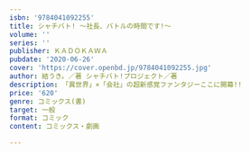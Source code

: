 ```yaml
---
isbn: '9784041092255'
title: シャチバト! ～社長、バトルの時間です!～
volume: ''
series: ''
publisher: ＫＡＤＯＫＡＷＡ
pubdate: '2020-06-26'
cover: 'https://cover.openbd.jp/9784041092255.jpg'
author: 結うき。／著 シャチバト!プロジェクト／著
description: 「異世界」×「会社」の超新感覚ファンタジーここに開幕!!
price: '620'
genre: コミックス(書)
target: 一般
format: コミック
content: コミックス・劇画

---
```

